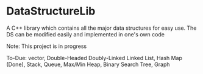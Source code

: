 # DataStructureLib
A C++ library which contains all the major data structures for easy use. The DS can be modified easily and implemented in one's own code

Note: This project is in progress

To-Due:
vector,
Double-Headed Doubly-Linked Linked List,
Hash Map (Done),
Stack,
Queue,
Max/Min Heap,
Binary Search Tree,
Graph
